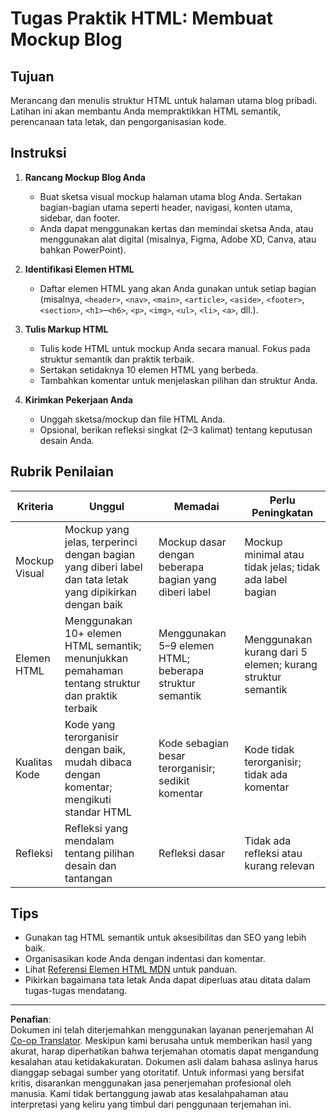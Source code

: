 <!--
CO_OP_TRANSLATOR_METADATA:
{
  "original_hash": "5a764667bbe82aa72ac0a67f4c97ff4a",
  "translation_date": "2025-10-03T10:18:56+00:00",
  "source_file": "3-terrarium/1-intro-to-html/assignment.md",
  "language_code": "id"
}
-->
# Tugas Praktik HTML: Membuat Mockup Blog

## Tujuan

Merancang dan menulis struktur HTML untuk halaman utama blog pribadi. Latihan ini akan membantu Anda mempraktikkan HTML semantik, perencanaan tata letak, dan pengorganisasian kode.

## Instruksi

1. **Rancang Mockup Blog Anda**
   - Buat sketsa visual mockup halaman utama blog Anda. Sertakan bagian-bagian utama seperti header, navigasi, konten utama, sidebar, dan footer.
   - Anda dapat menggunakan kertas dan memindai sketsa Anda, atau menggunakan alat digital (misalnya, Figma, Adobe XD, Canva, atau bahkan PowerPoint).

2. **Identifikasi Elemen HTML**
   - Daftar elemen HTML yang akan Anda gunakan untuk setiap bagian (misalnya, `<header>`, `<nav>`, `<main>`, `<article>`, `<aside>`, `<footer>`, `<section>`, `<h1>`–`<h6>`, `<p>`, `<img>`, `<ul>`, `<li>`, `<a>`, dll.).

3. **Tulis Markup HTML**
   - Tulis kode HTML untuk mockup Anda secara manual. Fokus pada struktur semantik dan praktik terbaik.
   - Sertakan setidaknya 10 elemen HTML yang berbeda.
   - Tambahkan komentar untuk menjelaskan pilihan dan struktur Anda.

4. **Kirimkan Pekerjaan Anda**
   - Unggah sketsa/mockup dan file HTML Anda.
   - Opsional, berikan refleksi singkat (2–3 kalimat) tentang keputusan desain Anda.

## Rubrik Penilaian

| Kriteria         | Unggul                                                                                     | Memadai                                                                         | Perlu Peningkatan                                                               |
|------------------|--------------------------------------------------------------------------------------------|----------------------------------------------------------------------------------|---------------------------------------------------------------------------------|
| Mockup Visual    | Mockup yang jelas, terperinci dengan bagian yang diberi label dan tata letak yang dipikirkan dengan baik | Mockup dasar dengan beberapa bagian yang diberi label                           | Mockup minimal atau tidak jelas; tidak ada label bagian                         |
| Elemen HTML      | Menggunakan 10+ elemen HTML semantik; menunjukkan pemahaman tentang struktur dan praktik terbaik | Menggunakan 5–9 elemen HTML; beberapa struktur semantik                         | Menggunakan kurang dari 5 elemen; kurang struktur semantik                      |
| Kualitas Kode    | Kode yang terorganisir dengan baik, mudah dibaca dengan komentar; mengikuti standar HTML    | Kode sebagian besar terorganisir; sedikit komentar                              | Kode tidak terorganisir; tidak ada komentar                                     |
| Refleksi         | Refleksi yang mendalam tentang pilihan desain dan tantangan                                | Refleksi dasar                                                                  | Tidak ada refleksi atau kurang relevan                                          |

## Tips

- Gunakan tag HTML semantik untuk aksesibilitas dan SEO yang lebih baik.
- Organisasikan kode Anda dengan indentasi dan komentar.
- Lihat [Referensi Elemen HTML MDN](https://developer.mozilla.org/en-US/docs/Web/HTML/Element) untuk panduan.
- Pikirkan bagaimana tata letak Anda dapat diperluas atau ditata dalam tugas-tugas mendatang.

---

**Penafian**:  
Dokumen ini telah diterjemahkan menggunakan layanan penerjemahan AI [Co-op Translator](https://github.com/Azure/co-op-translator). Meskipun kami berusaha untuk memberikan hasil yang akurat, harap diperhatikan bahwa terjemahan otomatis dapat mengandung kesalahan atau ketidakakuratan. Dokumen asli dalam bahasa aslinya harus dianggap sebagai sumber yang otoritatif. Untuk informasi yang bersifat kritis, disarankan menggunakan jasa penerjemahan profesional oleh manusia. Kami tidak bertanggung jawab atas kesalahpahaman atau interpretasi yang keliru yang timbul dari penggunaan terjemahan ini.